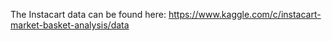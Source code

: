 The Instacart data can be found here: https://www.kaggle.com/c/instacart-market-basket-analysis/data